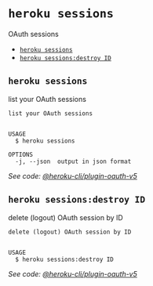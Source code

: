 `heroku sessions`
=================

OAuth sessions

* [`heroku sessions`](#heroku-sessions)
* [`heroku sessions:destroy ID`](#heroku-sessionsdestroy-id)

## `heroku sessions`

list your OAuth sessions

```
list your OAuth sessions


USAGE
  $ heroku sessions

OPTIONS
  -j, --json  output in json format
```

_See code: [@heroku-cli/plugin-oauth-v5](https://github.com/heroku/cli/blob/v7.53.0/packages/oauth-v5/lib/commands/sessions/index.js)_

## `heroku sessions:destroy ID`

delete (logout) OAuth session by ID

```
delete (logout) OAuth session by ID


USAGE
  $ heroku sessions:destroy ID
```

_See code: [@heroku-cli/plugin-oauth-v5](https://github.com/heroku/cli/blob/v7.53.0/packages/oauth-v5/lib/commands/sessions/destroy.js)_
